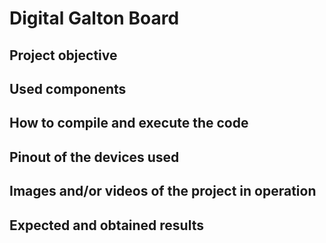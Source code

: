 # Digital Galton Board

## Project objective

## Used components

## How to compile and execute the code

## Pinout of the devices used

## Images and/or videos of the project in operation

## Expected and obtained results